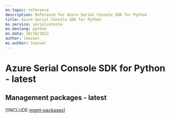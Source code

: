 ```yaml
---
ms.topic: reference
description: Reference for Azure Serial Console SDK for Python
title: Azure Serial Console SDK for Python
ms.service: serialconsole
ms.devlang: python
ms.data: 10/10/2022
author: lmazuel
ms.author: lmazuel
---
```

# Azure Serial Console SDK for Python - latest

## Management packages - latest
[!INCLUDE [mgmt-packages](serial-console-mgmt-index.md)]